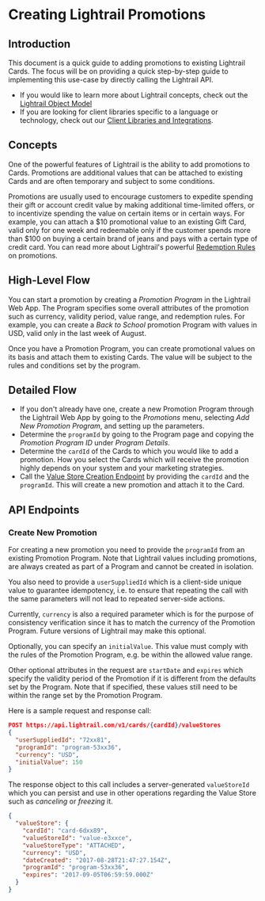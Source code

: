 # Creating Lightrail Promotions

## Introduction

This document is a quick guide to adding promotions to existing Lightrail Cards. The focus will be on providing a quick step-by-step guide to implementing this use-case by directly calling the Lightrail API. 

- If you would like to learn more about Lightrail concepts, check out the [Lightrail Object Model](https://jsapi.apiary.io/apis/giftbitcurrencyapi/introduction/getting-started/base-url.html#use-cases-anchor)
- If you are looking for client libraries specific to a language or technology, check out our [Client Libraries and Integrations](https://jsapi.apiary.io/apis/giftbitcurrencyapi/introduction/getting-started/base-url.html#integrations-anchor).

## Concepts

One of the powerful features of Lightrail is the ability to add promotions to Cards. Promotions are additional values that can be attached to existing Cards and are often temporary and subject to some conditions. 

Promotions are usually used to encourage customers to expedite spending their gift or account credit value by making additional time-limited offers, or to incentivize spending the value on certain items or in certain ways. For example, you can attach a $10 promotional value to an existing Gift Card, valid only for one week and redeemable only if the customer spends more than $100 on buying a certain brand of jeans and pays with a certain type of credit card. You can read more about Lightrail's powerful [Redemption Rules](https://github.com/Giftbit/Lightrail-API-Docs/blob/master/feature-deep-dive/RedemptionRules.md) on promotions.

## High-Level Flow

You can start a promotion by creating a _Promotion Program_ in the Lightrail Web App. The Program specifies some overall attributes of the promotion such as currency, validity period, value range, and redemption rules. For example, you can create a _Back to School_ promotion Program with values in USD, valid only in the last week of August. 

Once you have a Promotion Program, you can create promotional values on its basis and attach them to existing Cards. The value will be subject to the rules and conditions set by the program.

## Detailed Flow

- If you don't already have one, create a new Promotion Program through the Lightrail Web App by going to the _Promotions_ menu, selecting _Add New Promotion Program_, and setting up the parameters.
- Determine the `programId` by going to the Program page and copying the _Promotion Program ID_ under _Program Details_.
- Determine the `cardId` of the Cards to which you would like to add a promotion. How you select the Cards which will receive the promotion highly depends on your system and your marketing strategies.
- Call the [Value Store Creation Endpoint](#create-new-promotion) by providing the `cardId` and the `programId`. This will create a new promotion and attach it to the Card.



## API Endpoints

### Create New Promotion

For creating a new promotion you need to provide the `programId` from an existing Promotion Program. Note that Lightrail values including promotions, are always created as part of a Program and cannot be created in isolation.

You also need to provide a `userSuppliedId` which is a client-side unique value to guarantee idempotency, i.e. to ensure that repeating the call with the same parameters will not lead to repeated server-side actions.

Currently, `currency` is also a required parameter which is for the purpose of consistency verification since it has to match the currency of the Promotion Program. Future versions of Lightrail may make this optional.

Optionally, you can specify an `initialValue`. This value must comply with the rules of the Promotion Program, e.g. be within the allowed value range.

Other optional attributes in the request are `startDate` and `expires` which specify the validity period of the Promotion if it is different from the defaults set by the Program. Note that if specified, these values still need to be within the range set by the Promotion Program.

Here is a sample request and response call: 

```json
POST https://api.lightrail.com/v1/cards/{cardId}/valueStores
{
  "userSuppliedId": "72xx81",
  "programId": "program-53xx36",
  "currency": "USD",
  "initialValue": 150
}
```
The response object to this call includes a server-generated `valueStoreId` which you can persist and use in other operations regarding the Value Store such as _canceling_ or _freezing_ it. 

```json
{
  "valueStore": {
    "cardId": "card-6dxx89",
    "valueStoreId": "value-e3xxce",
    "valueStoreType": "ATTACHED",
    "currency": "USD",
    "dateCreated": "2017-08-28T21:47:27.154Z",
    "programId": "program-53xx36",
    "expires": "2017-09-05T06:59:59.000Z"
  }
}
```

